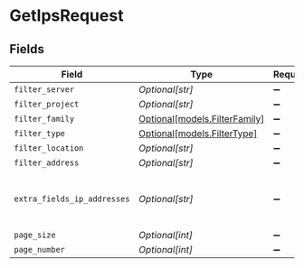 # GetIpsRequest


## Fields

| Field                                                                                                                                                                    | Type                                                                                                                                                                     | Required                                                                                                                                                                 | Description                                                                                                                                                              |
| ------------------------------------------------------------------------------------------------------------------------------------------------------------------------ | ------------------------------------------------------------------------------------------------------------------------------------------------------------------------ | ------------------------------------------------------------------------------------------------------------------------------------------------------------------------ | ------------------------------------------------------------------------------------------------------------------------------------------------------------------------ |
| `filter_server`                                                                                                                                                          | *Optional[str]*                                                                                                                                                          | :heavy_minus_sign:                                                                                                                                                       | The server ID to filter by                                                                                                                                               |
| `filter_project`                                                                                                                                                         | *Optional[str]*                                                                                                                                                          | :heavy_minus_sign:                                                                                                                                                       | The project ID or Slug to filter by                                                                                                                                      |
| `filter_family`                                                                                                                                                          | [Optional[models.FilterFamily]](../models/filterfamily.md)                                                                                                               | :heavy_minus_sign:                                                                                                                                                       | The protocol family to filter by                                                                                                                                         |
| `filter_type`                                                                                                                                                            | [Optional[models.FilterType]](../models/filtertype.md)                                                                                                                   | :heavy_minus_sign:                                                                                                                                                       | The protocol type to filter by                                                                                                                                           |
| `filter_location`                                                                                                                                                        | *Optional[str]*                                                                                                                                                          | :heavy_minus_sign:                                                                                                                                                       | The site slug to filter by                                                                                                                                               |
| `filter_address`                                                                                                                                                         | *Optional[str]*                                                                                                                                                          | :heavy_minus_sign:                                                                                                                                                       | The address of IP to filter by starts_with                                                                                                                               |
| `extra_fields_ip_addresses`                                                                                                                                              | *Optional[str]*                                                                                                                                                          | :heavy_minus_sign:                                                                                                                                                       | The `region` and `server` are provided as extra attributes that are lazy loaded. To request it, just set `extra_fields[ip_addresses]=region,server` in the query string. |
| `page_size`                                                                                                                                                              | *Optional[int]*                                                                                                                                                          | :heavy_minus_sign:                                                                                                                                                       | Number of items to return per page                                                                                                                                       |
| `page_number`                                                                                                                                                            | *Optional[int]*                                                                                                                                                          | :heavy_minus_sign:                                                                                                                                                       | Page number to return (starts at 1)                                                                                                                                      |